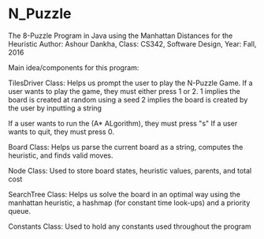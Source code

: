 # N_Puzzle
The 8-Puzzle Program in Java using the Manhattan Distances for the Heuristic
Author: Ashour Dankha, Class: CS342, Software Design, Year: Fall, 2016

Main idea/components for this program:

TilesDriver Class: Helps us prompt the user to play the N-Puzzle Game. If a user wants to play the game, they must either press 1 or 2. 1 implies the board is created at random using a seed 2 implies the board is created by the user by inputting a string

If a user wants to run the (A* ALgorithm), they must press "s" If a user wants to quit, they must press 0.

Board Class: Helps us parse the current board as a string, computes the heuristic, and finds valid moves.

Node Class: Used to store board states, heuristic values, parents, and total cost

SearchTree Class: Helps us solve the board in an optimal way using the manhattan heuristic, a hashmap (for constant time look-ups) and a priority queue.

Constants Class: Used to hold any constants used throughout the program

